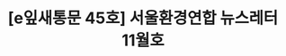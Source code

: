 ---
href: 'http://ecoseoul.or.kr/archives/19455'
title: '[e잎새통문 45호] 서울환경연합 뉴스레터 11월호'
img: '/_assets/45.jpg'
---